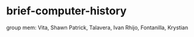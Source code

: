 # brief-computer-history
group mem: Vita, Shawn Patrick, Talavera, Ivan Rhijo, Fontanilla, Krystian

